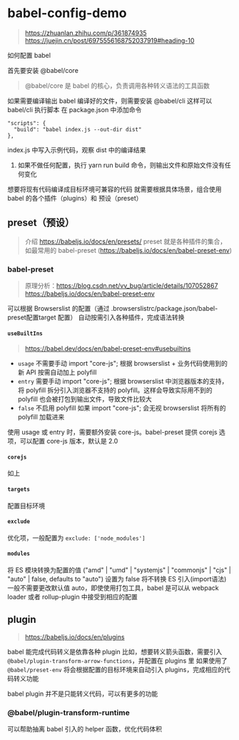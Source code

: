 # babel-config-demo

> https://zhuanlan.zhihu.com/p/361874935
> https://juejin.cn/post/6975556168752037919#heading-10


如何配置 babel

首先要安装 @babel/core
> @babel/core 是 babel 的核心，负责调用各种转义语法的工具函数

如果需要编译输出 babel 编译好的文件，则需要安装 @babel/cli
这样可以 babel/cli 执行脚本
在 package.json 中添加命令
```
"scripts": {
  "build": "babel index.js --out-dir dist"
},
```

index.js 中写入示例代码，观察 dist 中的编译结果

1. 如果不做任何配置，执行 yarn run build 命令，则输出文件和原始文件没有任何变化

想要将现有代码编译成目标环境可兼容的代码
就需要根据具体场景，组合使用 babel 的各个插件（plugins）和 预设（preset）

## preset（预设）
> 介绍 https://babeljs.io/docs/en/presets/
preset 就是各种插件的集合，如最常用的 babel-preset (https://babeljs.io/docs/en/babel-preset-env)

### babel-preset
> 原理分析：https://blog.csdn.net/vv_bug/article/details/107052867
> https://babeljs.io/docs/en/babel-preset-env

可以根据 Browserslist 的配置（通过 .browserslistrc/package.json/babel-preset配置target 配置）
自动按需引入各种插件，完成语法转换

#### `useBuiltIns`
> https://babel.dev/docs/en/babel-preset-env#usebuiltins

- `usage`
  不需要手动 import "core-js";
  根据 browserslist + 业务代码使用到的新 API 按需自动加上 polyfill
- `entry`
  需要手动 import "core-js";
  根据 browserslist 中浏览器版本的支持，将 polyfill 拆分引入浏览器不支持的 polyfill。这样会导致实际用不到的 polyfill 也会被打包到输出文件，导致文件比较大
- `false`
  不启用 polyfill
  如果 import "core-js"; 会无视 browserslist 将所有的 polyfill 加载进来

使用 usage 或 entry 时，需要额外安装 core-js。babel-preset 提供 corejs 选项，可以配置 core-js 版本，默认是 2.0

#### `corejs`
如上
#### `targets`
配置目标环境
#### `exclude`
优化项，一般配置为 `exclude: ['node_modules']`

#### `modules`
将 ES 模块转换为配置的值 ("amd" | "umd" | "systemjs" | "commonjs" | "cjs" | "auto" | false, defaults to "auto")
设置为 false 将不转换 ES 引入(import语法)
一般不需要更改默认值 auto，即使使用打包工具，babel 是可以从 webpack loader 或者 rollup-plugin 中接受到相应的配置


## plugin
> https://babeljs.io/docs/en/plugins

babel 能完成代码转义是依靠各种 plugin
比如，想要转义箭头函数，需要引入 `@babel/plugin-transform-arrow-functions`，并配置在 plugins 里
如果使用了 `@babel/preset-env` 将会根据配置的目标环境来自动引入 plugins，完成相应的代码转义功能

babel plugin 并不是只能转义代码，可以有更多的功能
### @babel/plugin-transform-runtime
可以帮助抽离 babel 引入的 helper 函数，优化代码体积

